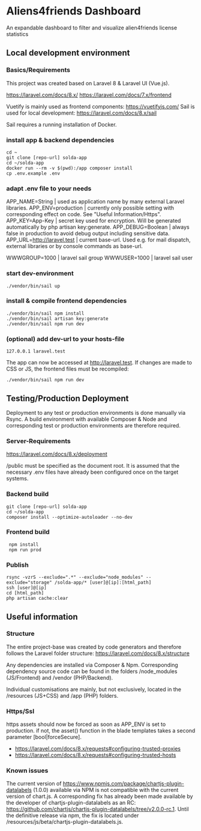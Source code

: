 
#  Aliens4friends Dashboard
An expandable dashboard to filter and visualize alien4friends license statistics

##  Local development environment

### Basics/Requirements

This project was created based on Laravel 8 & Laravel UI (Vue.js).

https://laravel.com/docs/8.x/
https://laravel.com/docs/7.x/frontend

Vuetify is mainly used as frontend components: https://vuetifyjs.com/
Sail is used for local development: https://laravel.com/docs/8.x/sail

Sail requires a running installation of Docker.

### install app & backend dependencies

    cd ~
    git clone [repo-url] solda-app
    cd ~/solda-app
    docker run --rm -v $(pwd):/app composer install
    cp .env.example .env

###  adapt .env file to your needs

APP_NAME=String | used as application name by many external Laravel libraries.
APP_ENV=production | currently only possible setting with corresponding effect on code. See "Useful Information/Https".
APP_KEY=App-Key | secret key used for encryption. Will be generated automatically by php artisan key:generate.
APP_DEBUG=Boolean | always false in production to avoid debug output including sensitive data.
APP_URL=http://laravel.test | current base-url. Used e.g. for mail dispatch, external libraries or by console commands as base-url.

WWWGROUP=1000 | laravel sail group
WWWUSER=1000 | laravel sail user
### start dev-environment

    ./vendor/bin/sail up

### install & compile frontend dependencies

    ./vendor/bin/sail npm install
    ./vendor/bin/sail artisan key:generate
    ./vendor/bin/sail npm run dev

### (optional) add dev-url to your hosts-file

    127.0.0.1 laravel.test

The app can now be accessed at http://laravel.test. If changes are made to CSS or JS, the frontend files must be recompiled:

    ./vendor/bin/sail npm run dev

## Testing/Production Deployment
Deployment to any test or production environments is done manually via Rsync. A build environment with available Composer & Node and corresponding test or production environments are therefore required.

### Server-Requirements
https://laravel.com/docs/8.x/deployment

/public must be specified as the document root. It is assumed that the necessary .env files have already been configured once on the target systems.

### Backend build
    git clone [repo-url] solda-app
    cd ~/solda-app
    composer install --optimize-autoloader --no-dev

### Frontend build
     npm install
     npm run prod

### Publish
    rsync -vzrS --exclude=".*" --exclude="node_modules" --exclude="storage" /solda-app/* [user]@[ip]:[html_path]
    ssh [user]@[ip]
    cd [html_path]
    php artisan cache:clear

## Useful information

### Structure

The entire project-base was created by code generators and therefore follows the Laravel folder structure: https://laravel.com/docs/8.x/structure

Any dependencies are installed via Composer & Npm. Corresponding dependency source code can be found in the folders /node_modules (JS/Frontend) and /vendor (PHP/Backend).

Individual customisations are mainly, but not exclusively, located in the /resources (JS+CSS) and /app (PHP) folders.

### Https/Ssl

https assets should now be forced as soon as APP_ENV is set to production. if not, the asset() function in the blade templates takes a second parameter [bool|forceSecure].

* https://laravel.com/docs/8.x/requests#configuring-trusted-proxies
* https://laravel.com/docs/8.x/requests#configuring-trusted-hosts

### Known issues

The current version of https://www.npmjs.com/package/chartjs-plugin-datalabels (1.0.0) available via NPM is not compatible with the current version of chart.js. A corresponding fix has already been made available by the developer of chartjs-plugin-datalabels as an RC: https://github.com/chartjs/chartjs-plugin-datalabels/tree/v2.0.0-rc.1. Until the definitive release via npm, the fix is located under /resources/js/beta/chartjs-plugin-datalabels.js.
